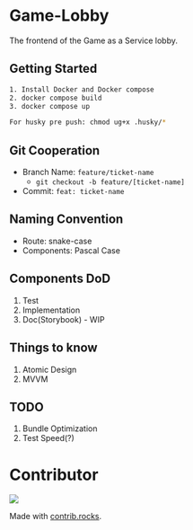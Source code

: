 # Game-Lobby

The frontend of the Game as a Service lobby.

## Getting Started

```bash
1. Install Docker and Docker compose
2. docker compose build
3. docker compose up

For husky pre push: chmod ug+x .husky/*
```

## Git Cooperation

- Branch Name: `feature/ticket-name`
  - `git checkout -b feature/[ticket-name]`
- Commit: `feat: ticket-name`

## Naming Convention

- Route: snake-case
- Components: Pascal Case

## Components DoD

1. Test
2. Implementation
3. Doc(Storybook) - WIP

## Things to know

1. Atomic Design
2. MVVM

## TODO

1. Bundle Optimization
2. Test Speed(?)

# Contributor

<a href="https://github.com/Game-as-a-Service/Game-Lobby/graphs/contributors">
  <img src="https://contrib.rocks/image?repo=Game-as-a-Service/Game-Lobby" />
</a>

Made with [contrib.rocks](https://contrib.rocks).
